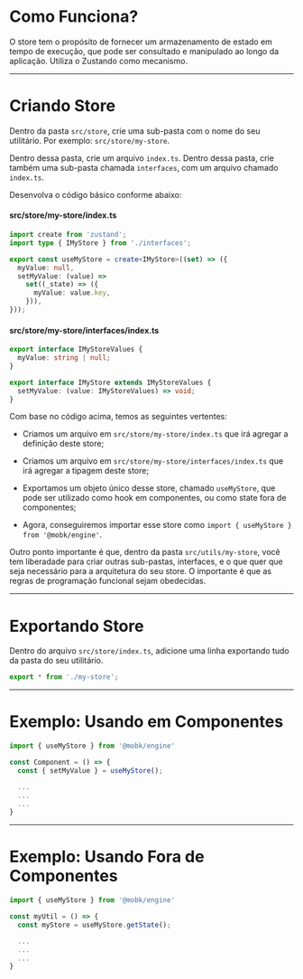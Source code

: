 # Como Funciona?

O store tem o propósito de fornecer um armazenamento de estado em tempo de execução, que pode ser consultado e manipulado ao longo da aplicação. Utiliza o Zustando como mecanismo.

---

# Criando Store

Dentro da pasta `src/store`, crie uma sub-pasta com o nome do seu utilitário. Por exemplo: `src/store/my-store`.

Dentro dessa pasta, crie um arquivo `index.ts`. Dentro dessa pasta, crie também uma sub-pasta chamada `interfaces`, com um arquivo chamado `index.ts`.

Desenvolva o código básico conforme abaixo:

#### src/store/my-store/index.ts

```typescript
import create from 'zustand';
import type { IMyStore } from './interfaces';

export const useMyStore = create<IMyStore>((set) => ({
  myValue: null,
  setMyValue: (value) =>
    set((_state) => ({
      myValue: value.key,
    })),
}));
```

#### src/store/my-store/interfaces/index.ts

```typescript
export interface IMyStoreValues {
  myValue: string | null;
}

export interface IMyStore extends IMyStoreValues {
  setMyValue: (value: IMyStoreValues) => void;
}
```

Com base no código acima, temos as seguintes vertentes:

- Criamos um arquivo em `src/store/my-store/index.ts` que irá agregar a definição deste store;

- Criamos um arquivo em `src/store/my-store/interfaces/index.ts` que irá agregar a tipagem deste store;

- Exportamos um objeto único desse store, chamado `useMyStore`, que pode ser utilizado como hook em componentes, ou como state fora de componentes;

- Agora, conseguiremos importar esse store como `import { useMyStore } from '@mobk/engine'`.

Outro ponto importante é que, dentro da pasta `src/utils/my-store`, você tem liberadade para criar outras sub-pastas, interfaces, e o que quer que seja necessário para a arquitetura do seu store. O importante é que as regras de programação funcional sejam obedecidas.

---

# Exportando Store

Dentro do arquivo `src/store/index.ts`, adicione uma linha exportando tudo da pasta do seu utilitário.

```typescript
export * from './my-store';
```

---

# Exemplo: Usando em Componentes

```typescript
import { useMyStore } from '@mobk/engine'

const Component = () => {
  const { setMyValue } = useMyStore();

  ...
  ...
  ...
}
```

---

# Exemplo: Usando Fora de Componentes

```typescript
import { useMyStore } from '@mobk/engine'

const myUtil = () => {
  const myStore = useMyStore.getState();

  ...
  ...
  ...
}
```

